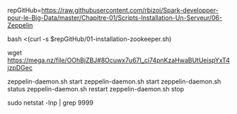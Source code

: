 repGitHub=https://raw.githubusercontent.com/rbizoi/Spark-developper-pour-le-Big-Data/master/Chapitre-01/Scripts-Installation-Un-Serveur/06-Zeppelin

bash <(curl -s $repGitHub/01-installation-zookeeper.sh)


wget https://mega.nz/file/OOhBjZBJ#8Ocuwx7u67I_ci74pnKzaHwaBUtUeispYxT4jzpDGec



zeppelin-daemon.sh start
zeppelin-daemon.sh start
zeppelin-daemon.sh status
zeppelin-daemon.sh restart
zeppelin-daemon.sh stop

sudo netstat -lnp | grep 9999
